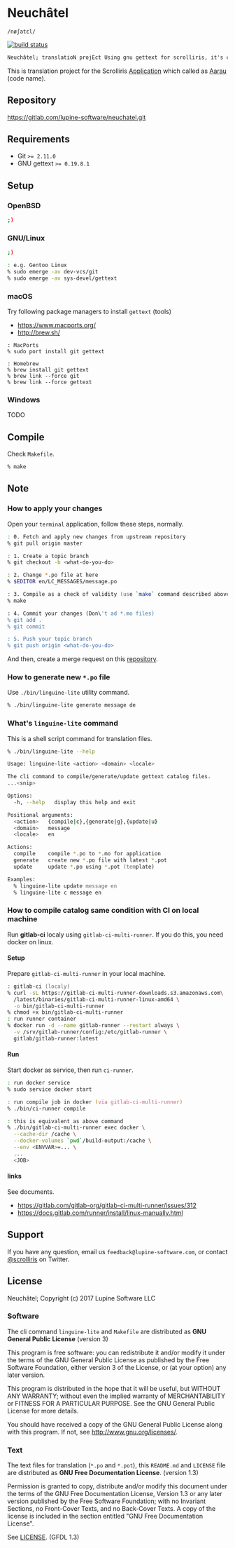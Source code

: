 # Neuchâtel

`/nøʃatɛl/`

[![build status](https://gitlab.com/lupine-software/neuchatel/badges/master/build.svg)](
https://gitlab.com/lupine-software/neuchatel/commits/master)

```txt
Neuchâtel; translatioN projEct Using gnu gettext for scrolliris, it's called neuCHÂTEL
```

This is translation project for the Scrolliris [Application](
https://scrolliris.com/) which called as [Aarau](
https://gitlab.com/lupine-software/aarau) (code name).


## Repository

https://gitlab.com/lupine-software/neuchatel.git


## Requirements

* Git `>= 2.11.0`
* GNU gettext `>= 0.19.8.1`


## Setup

### OpenBSD

```zsh
;)
```

### GNU/Linux

```zsh
;)

: e.g. Gentoo Linux
% sudo emerge -av dev-vcs/git
% sudo emerge -av sys-devel/gettext
```

### macOS

Try following package managers to install `gettext` (tools)

* https://www.macports.org/
* http://brew.sh/

```
: MacPorts
% sudo port install git gettext

: Homebrew
% brew install git gettext
% brew link --force git
% brew link --force gettext
```

### Windows

TODO


## Compile

Check `Makefile`.

```zsh
% make
```


## Note

### How to apply your changes

Open your `terminal` application, follow these steps, normally.

```zsh
: 0. Fetch and apply new changes from upstream repository
% git pull origin master

: 1. Create a topic branch
% git checkout -b <what-do-you-do>

: 2. Change *.po file at here
% $EDITOR en/LC_MESSAGES/message.po

: 3. Compile as a check of validity (use `make` command described above)
% make

: 4. Commit your changes (Don\'t ad *.mo files)
% git add .
% git commit

: 5. Push your topic branch
% git push origin <what-do-you-do>
```

And then, create a merge request on this [repository](
https://gitlab.com/lupine-software/neuchatel.git).

### How to generate new `*.po` file

Use `./bin/linguine-lite` utility command.

```zsh
% ./bin/linguine-lite generate message de
```

### What's `linguine-lite` command

This is a shell script command for translation files.

```zsh
% ./bin/linguine-lite --help

Usage: linguine-lite <action> <domain> <locale>

The cli command to compile/generate/update gettext catalog files.
...<snip>

Options:
  -h, --help   display this help and exit

Positional arguments:
  <action>   {compile|c},{generate|g},{update|u}
  <domain>   message
  <locale>   en

Actions:
  compile    compile *.po to *.mo for application
  generate   create new *.po file with latest *.pot
  update     update *.po using *.pot (template)

Examples:
  % linguine-lite update message en
  % linguine-lite c message en
```

### How to compile catalog same condition with CI on local machine

Run **gitlab-ci** localy using `gitlab-ci-multi-runner`.
If you do this, you need docker on linux.

#### Setup

Prepare `gitlab-ci-multi-runner` in your local machine.

```zsh
: gitlab-ci (localy)
% curl -sL https://gitlab-ci-multi-runner-downloads.s3.amazonaws.com\
  /latest/binaries/gitlab-ci-multi-runner-linux-amd64 \
  -o bin/gitlab-ci-multi-runner
% chmod +x bin/gitlab-ci-multi-runner
: run runner container
% docker run -d --name gitlab-runner --restart always \
  -v /srv/gitlab-runner/config:/etc/gitlab-runner \
  gitlab/gitlab-runner:latest
```

#### Run

Start docker as service, then run `ci-runner`.

```zsh
: run docker service
% sudo service docker start

: run compile job in docker (via gitlab-ci-multi-runner)
% ./bin/ci-runner compile

: this is equivalent as above command
% ./bin/gitlab-ci-multi-runner exec docker \
  --cache-dir /cache \
  --docker-volumes `pwd`/build-output:/cache \
  --env <ENVVAR>=... \
  ...
  <JOB>
```

#### links

See documents.

* https://gitlab.com/gitlab-org/gitlab-ci-multi-runner/issues/312
* https://docs.gitlab.com/runner/install/linux-manually.html


## Support

If you have any question, email us `feedback@lupine-software.com`, or
contact [@scrolliris](https://twitter.com/scrolliris) on Twitter.


## License

Neuchâtel; Copyright (c) 2017 Lupine Software LLC

### Software

The cli command `linguine-lite` and `Makefile` are distributed as
**GNU General Public License** (version 3)

This program is free software: you can redistribute it and/or modify
it under the terms of the GNU General Public License as published by
the Free Software Foundation, either version 3 of the License, or
(at your option) any later version.

This program is distributed in the hope that it will be useful,
but WITHOUT ANY WARRANTY; without even the implied warranty of
MERCHANTABILITY or FITNESS FOR A PARTICULAR PURPOSE.  See the
GNU General Public License for more details.

You should have received a copy of the GNU General Public License
along with this program. If not, see <http://www.gnu.org/licenses/>.

### Text

The text files for translation (`*.po` and `*.pot`), this `README.md` and
`LICENSE` file are distributed as **GNU Free Documentation License**.
(version 1.3)

Permission is granted to copy, distribute and/or modify this document
under the terms of the GNU Free Documentation License, Version 1.3
or any later version published by the Free Software Foundation;
with no Invariant Sections, no Front-Cover Texts, and no Back-Cover Texts.
A copy of the license is included in the section entitled "GNU
Free Documentation License".

See [LICENSE](LICENSE). (GFDL 1.3)
